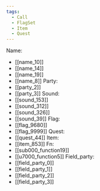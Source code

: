 ```yaml
---
tags:
  - Call
  - FlagSet
  - Item
  - Quest
---
```

Name:
- [[name_10]]
- [[name_14]]
- [[name_19]]
- [[name_8]]
Party:
- [[party_2]]
- [[party_3]]
Sound:
- [[sound_153]]
- [[sound_312]]
- [[sound_326]]
- [[sound_39]]
Flag:
- [[flag_9680]]
- [[flag_9999]]
Quest:
- [[quest_44]]
Item:
- [[item_853]]
Fn:
- [[sub000_function19]]
- [[u7000_function5]]
Field_party:
- [[field_party_0]]
- [[field_party_1]]
- [[field_party_2]]
- [[field_party_3]]
